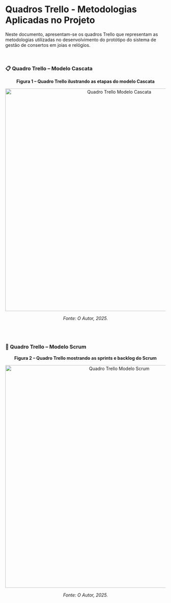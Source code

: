 # Quadros Trello - Metodologias Aplicadas no Projeto

Neste documento, apresentam-se os quadros Trello que representam as metodologias utilizadas no desenvolvimento do protótipo do sistema de gestão de consertos em joias e relógios.

<br>

### 📋 Quadro Trello – Modelo Cascata

<p align="center"><strong>Figura 1 – Quadro Trello ilustrando as etapas do modelo Cascata</strong></p>
<p align="center">
  <img src="https://github.com/user-attachments/assets/517aff0a-536a-48da-a787-e270a3bf4228" alt="Quadro Trello Modelo Cascata" width="700">
</p>
<p align="center"><em>Fonte: O Autor, 2025.</em></p>

<br><br>

### 🚀 Quadro Trello – Modelo Scrum

<p align="center"><strong>Figura 2 – Quadro Trello mostrando as sprints e backlog do Scrum</strong></p>
<p align="center">
  <img src="https://github.com/user-attachments/assets/e08ed2a8-93dd-4a1f-9f4b-e2a2e76cc2f4" alt="Quadro Trello Modelo Scrum" width="700">
</p>
<p align="center"><em>Fonte: O Autor, 2025.</em></p>
